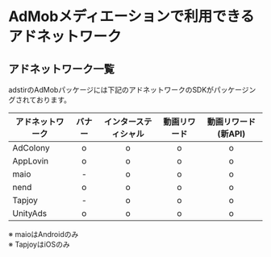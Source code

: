 # AdMobメディエーションで利用できるアドネットワーク

## アドネットワーク一覧
adstirのAdMobパッケージには下記のアドネットワークのSDKがパッケージングされております。

アドネットワーク|バナー|インタースティシャル|動画リワード|動画リワード(新API)
---|:-:|:-:|:-:|:-:
AdColony| o | o | o | o
AppLovin| o | o | o | o
maio    | - | o | o | o
nend    | o | o | o | o
Tapjoy  | - | o | o | o
UnityAds| o | o | o | o

※ maioはAndroidのみ  
※ TapjoyはiOSのみ